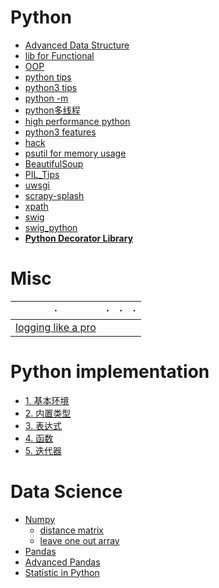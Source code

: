 <h2 id="a7f5f35426b927411fc9231b56382173"></h2>

# Python 

- [Advanced Data Structure](python_highlevel_datastructure.md) 
- [lib for Functional](python_functional_programming.md) 
- [OOP](python_oop.md)  
- [python tips](python_tips_1.md) 
- [python3 tips](python3_tips.md)
- [python -m](http://pythonwise.blogspot.hk/2015/01/python-m.html) 
- [python多线程](PY_multiprocessing.md) 
- [high performance python](highPerformancePython.md) 
- [python3 features](python3.md)
- [hack](python_hack.md)
- [psutil for memory usage](python_mem_monitor.md) 
- [BeautifulSoup](PY_BeautifulSoup.md)  
- [PIL_Tips](PIL_tips.md) 
- [uwsgi](python_uwsgi.md) 
- [scrapy-splash](scrapy.md) 
- [xpath](xpath.md) 
- [swig](Interfacing_C_Python_withSWIG.md) 
- [swig_python](swig_python.md) 
- [**Python Decorator Library**](https://wiki.python.org/moin/PythonDecoratorLibrary)


<h2 id="74248c725e00bf9fe04df4e35b249a19"></h2>

# Misc

· | · | · | ·
--- | --- | --- | ---
[logging like a pro](python_logging.md) |


<h2 id="1b5abc0bb936130701c7dfc8025642f1"></h2>

# Python implementation

- [1. 基本环境](pythonImpl.md) 
- [2. 内置类型](pythonImpl2.md) 
- [3. 表达式](pythonImpl3.md) 
- [4. 函数](pythonImpl4.md) 
- [5. 迭代器](pythonImpl5.md)



<h2 id="c78e2ad97b328dbafbd49edf182136f3"></h2>

# Data Science

- [Numpy](numpy_tips.md) 
    - [distance matrix](numpy_distance_matrix.md)
    - [leave one out array](numpy_leaveoneout.md)
- [Pandas](Pandas.md) 
- [Advanced Pandas](Pandas_advanced.md) 
- [Statistic in Python](Pands_StatisticalAnalysisInPython.md)


